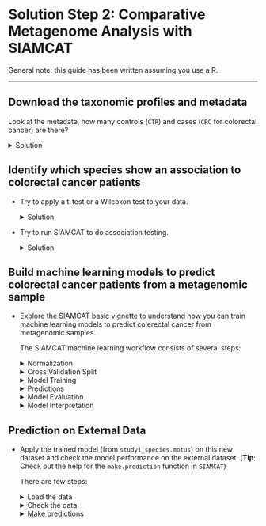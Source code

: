 # Solution Step 2: Comparative Metagenome Analysis with SIAMCAT

General note: this guide has been written assuming you use a R.

---

## Download the taxonomic profiles and metadata


Look at the metadata, how many controls (`CTR`) and cases (`CRC` for colorectal cancer) are there?

<details>
<summary markdown="span">Solution</summary>

Load the data:
```r
load(url("https://zenodo.org/record/6524317/files/motus_profiles_study1.Rdata"))
```

We can check what there is in the metadata with:
```r
head(meta_study1)
```

There are many columns, but the one we are interesed in is "Group":
```r
table(meta_study1$Group)
```
Which results in:
```
CRC CTR 
 46  60 
```

There are 46 profiles from diseased patients (CRC) and 60 profiles from healthy individuals.

We can check if there is an overall trend in the profiles looking at a PCA plot:
```r
rel_ab = prop.table(motus_study1)
log_rel_ab = log10(rel_ab+ 10^-4)

# remove zero rows
log_rel_ab = log_rel_ab[rowSums(rel_ab) > 0,]

pc <- prcomp(t(log_rel_ab),
             center = TRUE,
             scale. = TRUE)

df = data.frame(
  pc1 = pc$x[,1],
  pc2 = pc$x[,2],
  Group = as.factor(meta_study1[rownames(pc$x),"Group"])
)

ggplot(df,aes(x = pc1,y = pc2, col = Group)) + geom_point()
```

<img src="https://raw.githubusercontent.com/sib-swiss/spring_school_bioinformatics_microbiology/master/docs/assets/images/Project3/step_2_pca.png" width="500">


Overall there is not a big shift visible from the PCA.

</details> 



## Identify which species show an association to colorectal cancer patients


- Try to apply a t-test or a Wilcoxon test to your data.

    <details>
    <summary markdown="span">Solution</summary>
    
    Since we observed before that the data is not normally distributed, we can use a Wilcoxon test instead of a t-test. We can test all microbial species for statistically significant differences. In order to do so, we perform a Wilcoxon test on each individual bacterial species.
    ```r
    # use the same log transformed data as before
    rel_ab = prop.table(motus_study1,2)
    log_rel_ab = log10(rel_ab+ 10^-4)
    
    # remove zero rows
    log_rel_ab = log_rel_ab[rowSums(rel_ab) > 0,]
    
    # we go through each measured species
    p.vals <- rep_len(1, nrow(log_rel_ab))
    names(p.vals) <- rownames(log_rel_ab)
    
    for (i in rownames(log_rel_ab)){
      x <- log_rel_ab[i,]
      y <- meta_study1[colnames(log_rel_ab),]$Group
      t <- wilcox.test(x~y)
      p.vals[i] <- t$p.value
    }
    head(sort(p.vals))
    ```
    
    Result:
    
    ```r
                      Dialister pneumosintes [ref_mOTU_v3_03630] 
                                                    1.277337e-07 
     Fusobacterium nucleatum subsp. animalis [ref_mOTU_v3_01001] 
                                                    1.137605e-06 
               Olsenella sp. Marseille-P2300 [ref_mOTU_v3_10001] 
                                                    2.184340e-05 
    Fusobacterium nucleatum subsp. vincentii [ref_mOTU_v3_01002] 
                                                    5.576030e-05 
              Anaerotignum lactatifermentans [ref_mOTU_v3_02190] 
                                                    8.752588e-05 
    Fusobacterium nucleatum subsp. nucleatum [ref_mOTU_v3_01003] 
                                                    1.667614e-04 
    ```
    
    The species with the most significant effect seems to be *Dialister pneumosintes*, so let us take a look at the distribution of this species:
    
    ```r
    species <- 'Dialister pneumosintes [ref_mOTU_v3_03630]'
    df.plot <- data.frame(
      log_rel_ab = log_rel_ab[species,],
      group = meta_study1[colnames(log_rel_ab),]$Group
    )
    
    ggplot(df.plot, aes(x=group, y=log_rel_ab)) +
      geom_boxplot(outlier.shape = NA) +
      geom_jitter(width = 0.08) + 
      xlab('') + 
      ylab('D. pneumosintes rel. ab. (log 10)')
    ```
    
    <img src="https://raw.githubusercontent.com/sib-swiss/spring_school_bioinformatics_microbiology/master/docs/assets/images/Project3/step2_wilc_test_1.png" width="500">
    
    </details> 
 


- Try to run SIAMCAT to do association testing.
    <details>
    <summary markdown="span">Solution</summary>
    
    We can also use the SIAMCAT R package to test for differential abundance and produce standard visualizations.
    ```r
    library("SIAMCAT")
    ```
    Within SIAMCAT, the data are stored in the SIAMCAT object which contains the feature matrix, the metadata, and information about the groups you want to compare.
    
    ```r
    rel_ab = prop.table(motus_study1,2)
    sc.obj <- siamcat(feat=rel_ab, meta=meta_study1, 
                      label='Group', case='CRC')
    ```
    
    We can use SIAMCAT for feature filtering as well. Currently, the matrix of taxonomic profiles contains 33,571 different bacterial species. Of those, not all will be relevant for our question, since some are present only in a handful of samples (low prevalence) or at extremely low abundance. Therefore, it can make sense to filter your taxonomic profiles before you begin the analysis. Here, we could for example use the maximum species abundance as a filtering criterion. All species that have a relative abundance of at least 1e-03 in at least one of the samples will be kept, the rest is filtered out.
    ```r
    sc.obj <- filter.features(sc.obj, filter.method = 'abundance', cutoff = 1e-03)
    ```
 
    Additionally we can filter based on the prevalence:
    ```r
    sc.obj <- filter.features(sc.obj, filter.method = 'prevalence', 
                              cutoff = 0.05, feature.type = 'filtered')
    ```
    
    And we can have a look at the object:
    ```r
    sc.obj
    ```
    Result:
    ```r
    siamcat-class object
    label()                Label object:         60 CTR and 46 CRC samples
    filt_feat()            Filtered features:    1167 features after abundance, prevalence filtering
    
    contains phyloseq-class experiment-level object @phyloseq:
    phyloseq@otu_table()   OTU Table:            [ 33571 taxa and 106 samples ]
    phyloseq@sam_data()    Sample Data:          [ 106 samples by 12 sample variables ]
    ```
    
    We go from 33,571 taxa to 1,167 after abundance and prevalence filtering.
              
    Now, we can test the filtered feature for differential abundance with SIAMCAT:
    ```r
    sc.obj <- check.associations(sc.obj, detect.lim = 1e-05)
    ```
    
    <img src="https://raw.githubusercontent.com/sib-swiss/spring_school_bioinformatics_microbiology/master/docs/assets/images/Project3/step_2_association_testing_1.png">
    
    
    </details> 























## Build machine learning models to predict colorectal cancer patients from a metagenomic sample

- Explore the SIAMCAT basic vignette to understand how you can train machine learning models to predict colerectal cancer from metagenomic samples.

    The SIAMCAT machine learning workflow consists of several steps:
    
    <details>
    <summary markdown="span">Normalization</summary>
    SIAMCAT offers a few normalization approaches that can be useful for subsequent statistical modeling in the sense that they transform features in a way that can increase the accuracy of the resulting models. Importantly, these normalization techniques do not make use of any label information (patient status), and can thus be applied up front to the whole data set (and outside of the following cross validation).
    
    ```r
    sc.obj <- normalize.features(sc.obj, norm.method = 'log.std',
                                 norm.param = list(log.n0=1e-05, sd.min.q=0))
    # Features normalized successfully.
    sc.obj
    # siamcat-class object
    # label()                Label object:         60 CTR and 46 CRC samples
    # filt_feat()            Filtered features:    1167 features after abundance, prevalence filtering
    # associations()         Associations:         Results from association testing
    #                                              with 12 significant features at alpha 0.05
    # norm_feat()            Normalized features:  1167 features normalized using log.std
    # 
    # contains phyloseq-class experiment-level object @phyloseq:
    # phyloseq@otu_table()   OTU Table:            [ 33571 taxa and 106 samples ]
    # phyloseq@sam_data()    Sample Data:          [ 106 samples by 12 sample variables ]
    ```
    
    </details> 
    
    <details>
    <summary markdown="span">Cross Validation Split</summary>
    Cross validation is a technique to assess how well an ML model would generalize 
    to external data by partionining the dataset into training and test sets.
    Here, we split the dataset into 10 parts and then train a model on 9 of these
    parts and use the left-out part to test the model. The whole process is 
    repeated 10 times.
    
    ```r
    sc.obj <- create.data.split(sc.obj, num.folds = 10, num.resample = 10)
    # Features splitted for cross-validation successfully.
    ```
    </details> 
    
     
    </details> 
    
    
    <details>
    <summary markdown="span">Model Training</summary>
    
    Now, we can train a [LASSO logistic regression classifier](https://www.jstor.org/stable/2346178) in order to distinguish CRC cases and controls.

    ```r
    sc.obj <- train.model(sc.obj, method='lasso')
    # Trained lasso models successfully.
    ```
    </details>  
     
     
     
    </details> 
    
    <details>
    <summary markdown="span">Predictions</summary>
    This function will automatically apply the models trained in cross validation to their respective test sets and aggregate the predictions across the whole data set.


    ```r
    sc.obj <- make.predictions(sc.obj)
    # Made predictions successfully.
    ```
    </details> 
     
     
    </details> 
    
    <details>
    <summary markdown="span">Model Evaluation</summary>
    Calling the `evaluate.predictions` function will result in an assessment of precision and recall as well as in ROC analysis, both of which can be plotted:
    
    ```r
    sc.obj <- evaluate.predictions(sc.obj)
    # Evaluated predictions successfully.
    model.evaluation.plot(sc.obj)
    ```
    
    ROC:
    
    <img src="https://raw.githubusercontent.com/sib-swiss/spring_school_bioinformatics_microbiology/master/docs/assets/images/Project3/step_2_auc.png" width="500">
    
    Precision-recall:
    
    <img src="https://raw.githubusercontent.com/sib-swiss/spring_school_bioinformatics_microbiology/master/docs/assets/images/Project3/step_2_prec_rec.png" width="500">
    
    </details> 
     
   
    <details>
    <summary markdown="span">Model Interpretation</summary>
    
    Finally, the `model.interpretation.plot` function will plot characteristics of the models (i.e. model coefficients or feature importance) alongside the input data aiding in understanding how / why the model works (or not).

    
    ```r
    model.interpretation.plot(sc.obj, consens.thres = 0.7)
    ```
    
    <img src="https://raw.githubusercontent.com/sib-swiss/spring_school_bioinformatics_microbiology/master/docs/assets/images/Project3/step_2_ML_interpretation.png">
    
    </details> 
       
     
     
     
     
     
     
     
     

 
 
 
 
 
 
 
 
 
 
 
 
 
 
## Prediction on External Data


- Apply the trained model (from `study1_species.motus`) on this new dataset and check the model performance  on the external dataset. (**Tip**: Check out the help for the `make.prediction` function in `SIAMCAT`)
      
    There are few steps:                 
              
                     
    <details>
    <summary markdown="span">Load the data</summary>
    
    We load the data

    ```r
    load(url("https://zenodo.org/record/6524317/files/motus_profiles_study2.Rdata"))
    ```
    
    And we create relative abundances:
    
    ```r
    rel_ab2 = prop.table(tax.profiles2,2)
    ```
    
    </details>
 
 
 
    <details>
    <summary markdown="span">Check the data</summary>
    
    Let's check the labels in the metadata

    ```r
    table(meta2$Group)
    
    # ADA CRC CTR NAA 
    #  15  53  61  27
    ```
    
    We are interested in the comparison between control samples (`CTR`) and colorectal cancer samples (`CRC`), so we first remove the other samples, which represent advanced adenoma (`ADA`) or non-advanced adenoma (`NAA`):
    
    ```r
    meta2 = meta2[meta2$Group %in% c("CRC","CTR"),]
    ```
    
    And now we find which samples are in common between the metadata and the profiles. Note that sometimes it happens that some samples are discarded because there was not enough DNA for sequencing or other problems.
    
    ```r
    sel = intersect(rownames(meta2),colnames(rel_ab2))
    length(sel)
    # 106
    
    meta2 = meta2[sel,]
    rel_ab2 = rel_ab2[,sel]
    
    table(meta2$Group)
    # CRC CTR 
    #  46  60 
    ```
    
    Now we have 106 samples (60 control and 46 CRC).
    
    </details>
 
 
 
 
 
    <details>
    <summary markdown="span">Make predictions</summary>
    
    We can now load the second dataset into a SIAMCAT object:
    ```r
    test.obj = siamcat(feat=rel_ab2, meta=meta2,
                       label='Group', case='CRC')
    ```
     
     
     Now we can use the model that we built before (in `sc.obj`) and we can apply it to the `test.obj` holdout dataset. First, we will make the predictions on the based on the old dataset:
    
    ```r
    test.obj <- make.predictions(
    siamcat = sc.obj,
    siamcat.holdout = test.obj)
    # note that the features are normalized with the same parameters for the old dataset
    
    # evaluate the prediction
    test.obj <- evaluate.predictions(test.obj)
    ```
    
    Now, we can compare the performance of the classifier on the original and the holdout dataset by using the model.evaluation.plot function. Here, we can supply several SIAMCAT objects for which the model evaluation will be plotted in the same plot. Note that we can supply the objects as named objects in order to print the names in the legend.
    
    ```r
    model.evaluation.plot('Original' = sc.obj,
                          'Test' = test.obj ,
                           colours=c('dimgrey', 'orange'))
    ```
     
    <img src="https://raw.githubusercontent.com/sib-swiss/spring_school_bioinformatics_microbiology/master/docs/assets/images/Project3/step_2_ROC_project2.png" width="500">
    
    <img src="https://raw.githubusercontent.com/sib-swiss/spring_school_bioinformatics_microbiology/master/docs/assets/images/Project3/step_2_prec_recall_project2.png" width="500">
    
    </details> 
